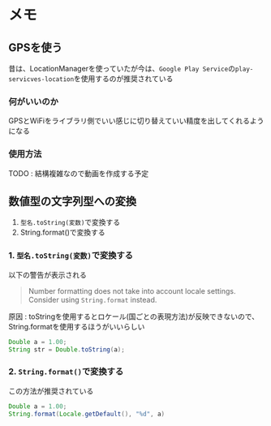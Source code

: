 # メモ

## GPSを使う

昔は、LocationManagerを使っていたが今は、`Google Play Service`の`play-servicves-location`を使用するのが推奨されている

### 何がいいのか

GPSとWiFiをライブラリ側でいい感じに切り替えていい精度を出してくれるようになる

### 使用方法

TODO : 結構複雑なので動画を作成する予定

## 数値型の文字列型への変換

1. `型名.toString(変数)`で変換する
2. String.format()で変換する

### 1. `型名.toString(変数)`で変換する

以下の警告が表示される

> Number formatting does not take into account locale settings. Consider using `String.format` instead.

原因 : toStringを使用するとロケール(国ごとの表現方法)が反映できないので、String.formatを使用するほうがいいらしい

```java
Double a = 1.00;
String str = Double.toString(a);
```

### 2. `String.format()`で変換する

この方法が推奨されている

```java
Double a = 1.00;
String.format(Locale.getDefault(), "%d", a)
```
